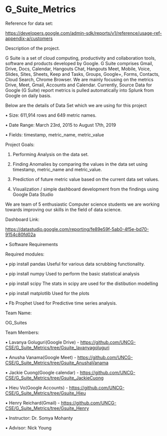 # G_Suite_Metrics

Reference for data set:

https://developers.google.com/admin-sdk/reports/v1/reference/usage-ref-appendix-a/customers

Description of the project.

G Suite is a set of cloud computing, productivity and collaboration tools, software and products developed by Google. G Suite comprises Gmail, Drive, Docs, Calendar, Hangouts Chat, Hangouts Meet, Mobile, Voice, Slides, Sites, Sheets, Keep and Tasks, Groups, Google+, Forms, Contacts, Cloud Search, Chrome Browser. We are mainly focusing on the metrics Drive, Meet, Gmail, Accounts and Calendar.
Currently, Source Data for Google (G Suite) report metrics is pulled automatically into Splunk from Google on daily basis.

Below are the details of Data Set which we are using for this project

•	Size: 611,914 rows and 649 metric names.

•	Date Range: March 23rd, 2015 to August 17th, 2019

•	Fields: timestamp, metric_name, metric_value

Project Goals: 

1.	Performing Analysis on the data set.

2.	Finding Anomalies by comparing the values in the data set using timestamp, metric_name and metric_value.

3.	Prediction of future metric value based on the current data set values.

4.	Visualization / simple dashboard development from the findings using Google Data Studio 

We are team of 5 enthusiastic Computer science students we are working towards improving our skills in the field of data science.   

Dashboard Link:

https://datastudio.google.com/reporting/fe89e59f-5ab0-4f5e-bd70-9154c80fd02a

•	Software Requirements

Required modules:

•	pip install pandas
Useful for various data scrubbing functionality.

•	pip install numpy
Used to perform the basic statistical analysis

•	pip install scipy 
The stats in scipy are used for the distibution modelling

•	pip install matplotlib
Used for the plots

•	Fb Prophet 
Used for Predictive time series analysis.

Team Name:

OG_Suites

Team Members: 

•	Lavanya Goluguri(Google Drive) - https://github.com/UNCG-CSE/G_Suite_Metrics/tree/Gsuite_lavanyagoluguri

•	Anusha Vanama(Google Meet) - https://github.com/UNCG-CSE/G_Suite_Metrics/tree/Gsuite_AnushaVanama

•	Jackie Cuong(Google calendar) - https://github.com/UNCG-CSE/G_Suite_Metrics/tree/Gsuite_JackieCuong

•	Hieu Vo(Google Accounts) - https://github.com/UNCG-CSE/G_Suite_Metrics/tree/Gsuite_Hieu

•	Henry Reichard(Gmail) - https://github.com/UNCG-CSE/G_Suite_Metrics/tree/Gsuite_Henry

•	Instructor: Dr. Somya Mohanty

•	Advisor: Nick Young
